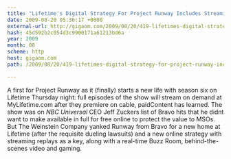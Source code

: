 ```yaml
---
title: "Lifetime's Digital Strategy For Project Runway Includes Streaming On Demand For First Time"
date: 2009-08-20 05:36:17 +0000
external-url: http://gigaom.com/2009/08/20/419-lifetimes-digital-strategy-for-project-runway-includes-streaming-on-dem/
hash: 45d592b2c054d3c9900171a61213bd6a
year: 2009
month: 08
scheme: http
host: gigaom.com
path: /2009/08/20/419-lifetimes-digital-strategy-for-project-runway-includes-streaming-on-dem/

---
```


A first for Project Runway as it (finally) starts a new life with season six on Lifetime Thursday night: full episodes of the show will stream on demand at MyLifetime.com after they premiere on cable, paidContent has learned. The show was on *NBC Universal* CEO Jeff Zuckers list of Bravo hits that he didnt want to make available in full for free online to protect the value to MSOs. But The Weinstein Company yanked Runway from Bravo for a new home at Lifetime (after the requisite dueling lawsuits)  and a new online strategy with streaming replays as a key, along with a real-time Buzz Room, behind-the-scenes video and gaming.
